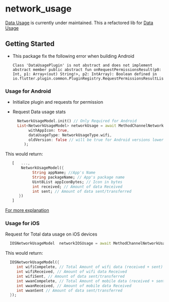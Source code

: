 # network_usage
[Data Usage](https://github.com/Zfinix/data_usage/blob/main/README.md) is currently under maintained.
This a refactored lib for [Data Usage](https://github.com/Zfinix/data_usage/blob/main/README.md)

## Getting Started
- This package fix the following error when building Android 
  ```
  Class 'DataUsagePlugin' is not abstract and does not implement abstract member public abstract fun onRequestPermissionsResult(p0: Int, p1: Array<(out) String!>, p2: IntArray): Boolean defined in io.flutter.plugin.common.PluginRegistry.RequestPermissionsResultListener

  ```
### Usage for Android

- Initialize plugin and requests for permission
- Request Data usage stats

   ```dart
     NetworkUsageModel.init() // Only Required for Android
     List<NetworkUsageModel> networkUsage = await MethodChannelNetworkUsage.networkUsageAndroid(
          withAppIcon: true,
          dataUsageType: NetworkUsageType.wifi,
          oldVersion: false // will be true for Android versions lower than 23 (MARSHMELLOW)
        );
   ```

This would return:

   ```dart
      [   ...,
          NetworkUsageModel({
               String appName; //App's Name
               String packageName; // App's package name
               Uint8List appIconBytes; // Icon in bytes
               int received; // Amount of data Received
               int sent; // Amount of data sent/transferred
         })
      ]
   ```

[For more explanation](https://stackoverflow.com/questions/17674790/how-do-i-programmatically-show-data-usage-of-all-applications/29084035)



### Usage for iOS

Request for Total data usage on iOS devices

   ```dart
     IOSNetworkUsageModel  networkIOSUsage = await MethodChannelNetworkUsage.networkUsageIOS();

   ```

This would return:

   ```dart
     IOSNetworkUsageModel({
        int wifiCompelete, // Total Amount of wifi data (received + sent)
        int wifiReceived, // Amount of wifi data Received
        int wifiSent, // Amount of data sent/transferred
        int wwanCompelete, // Total Amount of mobile data (received + sent)
        int wwanReceived, // Amount of mobile data Received
        int wwanSent // Amount of data sent/transferred
     });
   ```